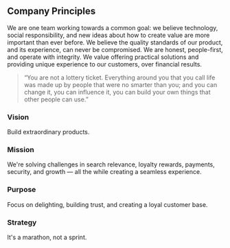 ## Company Principles

We are one team working towards a common goal: we believe technology, social responsibility, and new ideas about how to create value are more important than ever before. We believe the quality standards of our product, and its experience, can never be compromised. We are honest, people-first, and operate with integrity.  We value offering practical solutions and providing unique experience to our customers, over financial results.

> “You are not a lottery ticket. Everything around you that you call life was made up by people that were no smarter than you; and you can change it, you can influence it, you can build your own things that other people can use.”

### Vision

Build extraordinary products.

### Mission

We're solving challenges in search relevance, loyalty rewards, payments, security, and growth — all the while creating a seamless experience.

### Purpose

Focus on delighting, building trust, and creating a loyal customer base.

### Strategy

It's a marathon, not a sprint.
